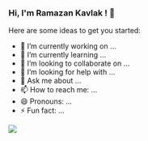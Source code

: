 ### Hi, I'm Ramazan Kavlak ! 👋

Here are some ideas to get you started:

- 🔭 I’m currently working on ...
- 🌱 I’m currently learning ...
- 👯 I’m looking to collaborate on ...
- 🤔 I’m looking for help with ...
- 💬 Ask me about ...
- 📫 How to reach me: ...
- 😄 Pronouns: ...
- ⚡ Fun fact: ...
<img src=" https://github-readme-stats.vercel.app/api?username=rkavlak&&show_icons=true&title_color=ffffff&icon_color=bb2acf&text_color=daf7dc&bg_color=151515 ">
